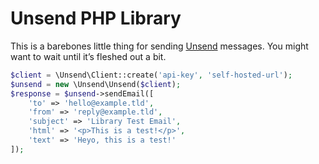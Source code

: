 # Unsend PHP Library

This is a barebones little thing for sending [Unsend](https://unsend.dev) messages. You might want to wait until it’s fleshed out a bit.

```php
$client = \Unsend\Client::create('api-key', 'self-hosted-url');
$unsend = new \Unsend\Unsend($client);
$response = $unsend->sendEmail([
    'to' => 'hello@example.tld',
    'from' => 'reply@example.tld',
    'subject' => 'Library Test Email',
    'html' => '<p>This is a test!</p>',
    'text' => 'Heyo, this is a test!'
]);
```
